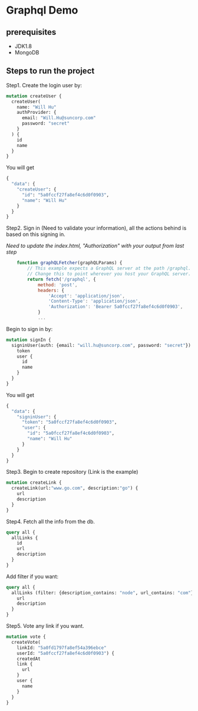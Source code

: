 # Graphql Demo

## prerequisites
- JDK1.8
- MongoDB 

## Steps to run the project
Step1. Create the login user by:

```graphql
mutation createUser {
  createUser(
    name: "Will Hu"
    authProvider: {
      email: "Will.Hu@suncorp.com"
      password: "secret" 
    }
  ) {
    id
    name
  }
}
```
You will get
```graphql endpoint doc
{
  "data": {
    "createUser": {
      "id": "5a0fccf27fa8ef4c6d0f0903",
      "name": "Will Hu"
    }
  }
}

```

Step2. Sign in (Need to validate your information), all the actions behind is based on this signing in.

*Need to update the index.html, "Authorization" with your output from last step*
```javascript
    function graphQLFetcher(graphQLParams) {
        // This example expects a GraphQL server at the path /graphql.
        // Change this to point wherever you host your GraphQL server.
        return fetch('/graphql', {
            method: 'post',
            headers: {
                'Accept': 'application/json',
                'Content-Type': 'application/json',
                'Authorization': 'Bearer 5a0fccf27fa8ef4c6d0f0903',
            }
            ...
```

Begin to sign in by:
```graphql
mutation signIn {
  signinUser(auth: {email: "will.hu@suncorp.com", password: "secret"}) {
    token
    user {
      id
      name
    }
  }
}

```
You will get
```graphql endpoint doc
{
  "data": {
    "signinUser": {
      "token": "5a0fccf27fa8ef4c6d0f0903",
      "user": {
        "id": "5a0fccf27fa8ef4c6d0f0903",
        "name": "Will Hu"
      }
    }
  }
}
```

Step3. Begin to create repository (Link is the example)

```graphql
mutation createLink {
  createLink(url:"www.go.com", description:"go") {
    url
    description
  }
}

```

Step4. Fetch all the info from the db.
```graphql
query all {
  allLinks {
    id
    url
    description
  }
}
```

Add filter if you want:
```graphql
query all {
  allLinks (filter: {description_contains: "node", url_contains: "com"}) {
    url
    description
  }
}
```

Step5. Vote any link if you want.
```graphql
mutation vote {
  createVote(
    linkId: "5a0fd1797fa8ef54a396ebce"
    userId: "5a0fccf27fa8ef4c6d0f0903") {
    createdAt
    link {
      url
    }
    user {
      name
    }
  } 
}
```